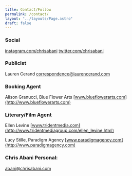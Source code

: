 ```yaml
---
title: Contact/Follow
permalink: /contact/
layout: "../layouts/Page.astro"
draft: false
---
```


### Social
[instagram.com/chrisabani](https://www.instagram.com/chrisabani/)
[twitter.com/chrisabani](https://twitter.com/chrisabani)

### Publicist

Lauren Cerand
[correspondence@laurencerand.com](mailto:correspondence@laurencerand.com)

### Booking Agent

Alison Granucci, Blue Flower Arts
[www.blueflowerarts.com](http://www.blueflowerarts.com)

### Literary/Film Agent

Ellen Levine
[www.tridentmedia.com](http://www.tridentmediagroup.com/ellen_levine.html)

Lucy Stille, Paradigm Agency
[www.paradigmagency.com](http://www.paradigmagency.com)

### Chris Abani Personal:

[abani@chrisabani.com](mailto:abani@chrisabani.com)

